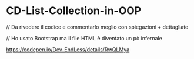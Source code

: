 # CD-List-Collection-in-OOP

// Da rivedere il codice e commentarlo meglio con spiegazioni + dettagliate

// Ho usato Bootstrap ma il file HTML è diventato un pò infernale

https://codepen.io/Dev-EndLess/details/RwQLMya
